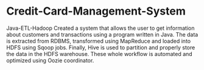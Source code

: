 # Credit-Card-Management-System 
Java-ETL-Hadoop
Created a system that allows the user to get information about customers and transactions using a program written in Java. The data is extracted from RDBMS, transformed using MapReduce and loaded into HDFS using Sqoop jobs. Finally, Hive is used to partition and properly store the data in the HDFS warehouse. These whole workflow is automated and optimized using Oozie coordinator.

